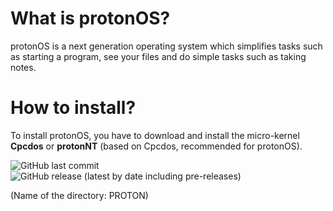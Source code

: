 # What is protonOS?
 protonOS is a next generation operating system which simplifies tasks such as starting a program, see your files and do simple tasks such as taking notes.

# How to install?
To install protonOS, you have to download and install the micro-kernel **Cpcdos** or **protonNT** (based on Cpcdos, recommended for protonOS).





![GitHub last commit](https://img.shields.io/github/last-commit/TeamX-Official/protonOS)
![GitHub release (latest by date including pre-releases)](https://img.shields.io/github/v/release/TeamX-Official/protonOS?include_prereleases)

(Name of the directory: PROTON)
